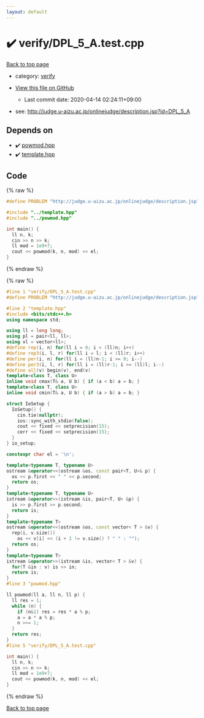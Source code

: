```yaml
---
layout: default
---
```


<!-- mathjax config similar to math.stackexchange -->
<script type="text/javascript" async
  src="https://cdnjs.cloudflare.com/ajax/libs/mathjax/2.7.5/MathJax.js?config=TeX-MML-AM_CHTML">
</script>
<script type="text/x-mathjax-config">
  MathJax.Hub.Config({
    TeX: { equationNumbers: { autoNumber: "AMS" }},
    tex2jax: {
      inlineMath: [ ['$','$'] ],
      processEscapes: true
    },
    "HTML-CSS": { matchFontHeight: false },
    displayAlign: "left",
    displayIndent: "2em"
  });
</script>

<script type="text/javascript" src="https://cdnjs.cloudflare.com/ajax/libs/jquery/3.4.1/jquery.min.js"></script>
<script src="https://cdn.jsdelivr.net/npm/jquery-balloon-js@1.1.2/jquery.balloon.min.js" integrity="sha256-ZEYs9VrgAeNuPvs15E39OsyOJaIkXEEt10fzxJ20+2I=" crossorigin="anonymous"></script>
<script type="text/javascript" src="../../assets/js/copy-button.js"></script>
<link rel="stylesheet" href="../../assets/css/copy-button.css" />


# :heavy_check_mark: verify/DPL_5_A.test.cpp

<a href="../../index.html">Back to top page</a>

* category: <a href="../../index.html#e8418d1d706cd73548f9f16f1d55ad6e">verify</a>
* <a href="{{ site.github.repository_url }}/blob/master/verify/DPL_5_A.test.cpp">View this file on GitHub</a>
    - Last commit date: 2020-04-14 02:24:11+09:00


* see: <a href="http://judge.u-aizu.ac.jp/onlinejudge/description.jsp?id=DPL_5_A">http://judge.u-aizu.ac.jp/onlinejudge/description.jsp?id=DPL_5_A</a>


## Depends on

* :heavy_check_mark: <a href="../../library/powmod.hpp.html">powmod.hpp</a>
* :heavy_check_mark: <a href="../../library/template.hpp.html">template.hpp</a>


## Code

<a id="unbundled"></a>
{% raw %}
```cpp
#define PROBLEM "http://judge.u-aizu.ac.jp/onlinejudge/description.jsp?id=DPL_5_A"

#include "../template.hpp"
#include "../powmod.hpp"

int main() {
  ll n, k;
  cin >> n >> k;
  ll mod = 1e9+7;
  cout << powmod(k, n, mod) << el;
}

```
{% endraw %}

<a id="bundled"></a>
{% raw %}
```cpp
#line 1 "verify/DPL_5_A.test.cpp"
#define PROBLEM "http://judge.u-aizu.ac.jp/onlinejudge/description.jsp?id=DPL_5_A"

#line 2 "template.hpp"
#include <bits/stdc++.h>
using namespace std;

using ll = long long;
using pl = pair<ll, ll>;
using vl = vector<ll>;
#define rep(i, n) for(ll i = 0; i < (ll)n; i++)
#define rep3(i, l, r) for(ll i = l; i < (ll)r; i++)
#define per(i, n) for(ll i = (ll)n-1; i >= 0; i--)
#define per3(i, l, r) for(ll i = (ll)r-1; i >= (ll)l; i--)
#define all(v) begin(v), end(v)
template<class T, class U>
inline void cmax(T& a, U b) { if (a < b) a = b; }
template<class T, class U>
inline void cmin(T& a, U b) { if (a > b) a = b; }

struct IoSetup {
  IoSetup() {
    cin.tie(nullptr);
    ios::sync_with_stdio(false);
    cout << fixed << setprecision(15);
    cerr << fixed << setprecision(15);
  }
} io_setup;

constexpr char el = '\n';

template<typename T, typename U>
ostream &operator<<(ostream &os, const pair<T, U>& p) {
  os << p.first << " " << p.second;
  return os;
}
template<typename T, typename U>
istream &operator>>(istream &is, pair<T, U> &p) {
  is >> p.first >> p.second;
  return is;
}
template<typename T>
ostream &operator<<(ostream &os, const vector< T > &v) {
  rep(i, v.size())
    os << v[i] << (i + 1 != v.size() ? " " : "");
  return os;
}
template<typename T>
istream &operator>>(istream &is, vector< T > &v) {
  for(T &in : v) is >> in;
  return is;
}
#line 3 "powmod.hpp"

ll powmod(ll a, ll n, ll p) {
  ll res = 1;
  while (n) {
    if (n&1) res = res * a % p;
    a = a * a % p;
    n >>= 1;
  }
  return res;
}
#line 5 "verify/DPL_5_A.test.cpp"

int main() {
  ll n, k;
  cin >> n >> k;
  ll mod = 1e9+7;
  cout << powmod(k, n, mod) << el;
}

```
{% endraw %}

<a href="../../index.html">Back to top page</a>

